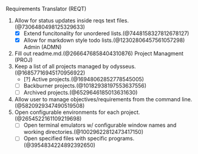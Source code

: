 Requirements Translator (REQT)
1. Allow for status updates inside reqs text files.(@7306480498125329633)
	- [x] Extend funcitonality for unordered lists.(@7448158327812678127)
	- [x] Allow for markdown style todo lists.(@12302806457561057298)
Admin (ADMN)
1. Fill out readme.md.(@2666476858404310876)
Project Managment (PROJ)
1. Keep a list of all projects managed by odysseus.(@16857716945170956922)
	- [?] Active projects.(@16948062852778545005)
	- [ ] Backburner projects.(@10182938197553637556)
	- [ ] Archived projects.(@6529646185013631630)
2. Allow user to manage objectives/requirements from the command line.(@5820929347490519508)
3. Open configurable environments for each project.(@2654522161109219698)
	- [ ] Open terminal emulators w/ configurable window names and working directories.(@10029622812473417150)
	- [ ] Open specified files with specific programs.(@3954834224892392650)